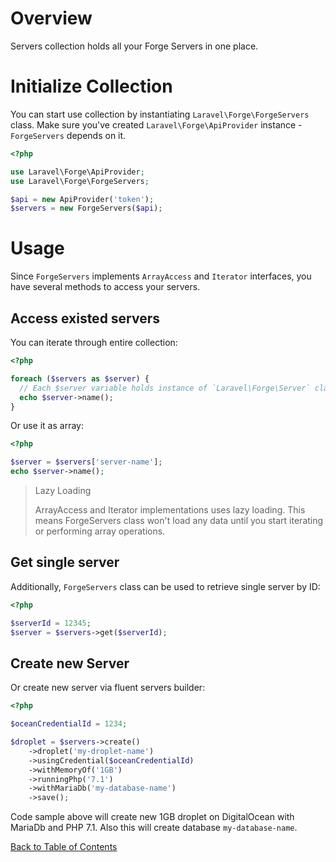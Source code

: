 # Overview

Servers collection holds all your Forge Servers in one place.

# Initialize Collection

You can start use collection by instantiating `Laravel\Forge\ForgeServers` class. Make sure you've created `Laravel\Forge\ApiProvider` instance - `ForgeServers` depends on it.

```php
<?php

use Laravel\Forge\ApiProvider;
use Laravel\Forge\ForgeServers;

$api = new ApiProvider('token');
$servers = new ForgeServers($api);
```

# Usage

Since `ForgeServers` implements `ArrayAccess` and `Iterator` interfaces, you have several methods to access your servers.

## Access existed servers

You can iterate through entire collection:

```php
<?php

foreach ($servers as $server) {
  // Each $server variable holds instance of `Laravel\Forge\Server` class.
  echo $server->name();
}
```

Or use it as array:

```php
<?php

$server = $servers['server-name'];
echo $server->name();
```

> Lazy Loading
> 
> ArrayAccess and Iterator implementations uses lazy loading.
> This means ForgeServers class won't load any data until you
> start iterating or performing array operations.

## Get single server

Additionally, `ForgeServers` class can be used to retrieve single server by ID:

```php
<?php

$serverId = 12345;
$server = $servers->get($serverId);
```

## Create new Server

Or create new server via fluent servers builder:

```php
<?php

$oceanCredentialId = 1234;

$droplet = $servers->create()
    ->droplet('my-droplet-name')
    ->usingCredential($oceanCredentialId)
    ->withMemoryOf('1GB')
    ->runningPhp('7.1')
    ->withMariaDb('my-database-name')
    ->save();
```

Code sample above will create new 1GB droplet on DigitalOcean with MariaDb and PHP 7.1. Also this will create database `my-database-name`.

[Back to Table of Contents](./readme.md)
